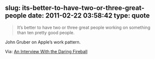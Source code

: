 slug: its-better-to-have-two-or-three-great-people
date: 2011-02-22 03:58:42
type: quote
---

> It’s better to have two or three great people working on something than ten pretty good people.

John Gruber on Apple’s work pattern.

 Via: [An Interview With the Daring Fireball](http://www.nzherald.co.nz/technology/news/article.cfm?c_id=5&objectid=10706690)
